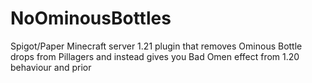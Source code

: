 # NoOminousBottles
Spigot/Paper Minecraft server 1.21 plugin that removes Ominous Bottle drops from Pillagers and instead gives you Bad Omen effect from 1.20 behaviour and prior
